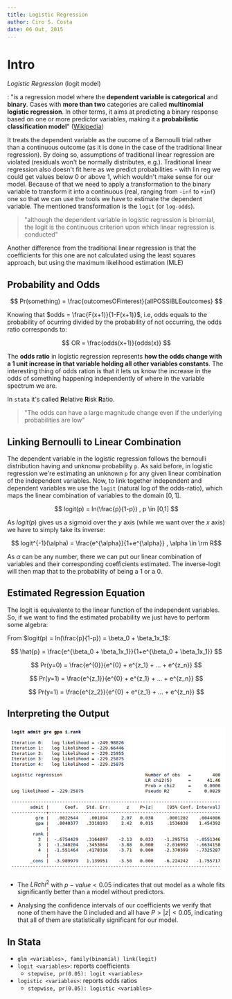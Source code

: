 ```yaml
---
title: Logistic Regression
author: Ciro S. Costa
date: 06 Out, 2015
---
```


# Intro

*Logistic Regression* (logit model)

:   "is a regression model where the **dependent variable is categorical** and **binary**. Cases with **more than two** categories are called **multinomial logistic regression**. In other terms, it aims at predicting a binary response based on one or more predictor variables, making it a **probabilistic classification model**" ([Wikipedia](https://en.wikipedia.org/wiki/Logistic_regression))


It treats the dependent variable as the oucome of a Bernoulli trial rather than a continuous outcome (as it is done in the case of the traditional linear regression). By doing so, assumptions of traditional linear regression are violated (residuals won't be normally distributes, e.g.). Traditional linear regression also doesn't fit here as we predict probabilities - with lin reg we could get values below 0 or above 1, which wouldn't make sense for our model. Because of that we need to apply a transformation to the binary variable to transform it into a continuous (real, ranging from `-inf` to `+inf`) one so that we can use the tools we have to estimate the dependent variable. The mentioned transformation is the `logit` (or `log-odds`).

> "although the dependent variable in logistic regression is binomial, the logit is the continuous criterion upon which linear regression is conducted"

Another difference from the traditional linear regression is that the coefficients for this one are not calculated using the least squares approach, but using the maximum likelihood estimation (MLE)

## Probability and Odds

$$
Pr(something) = \frac{outcomesOFinterest}{allPOSSIBLEoutcomes}
$$

Knowing that $odds =  \frac{F(x+1)}{1-F(x+1)}$, i.e, odds equals to the probability of ocurring divided by the probability of not occurring, the odds ratio corresponds to:

$$
OR = \frac{odds(x+1)}{odds(x)}
$$

The **odds ratio** in logistic regression represents **how the odds change with a 1 unit increase in that variable holding all other variables constants**. The interesting thing of odds ration is that it lets us know the increase in the odds of something happening independently of where in the variable spectrum we are.

In `stata` it's called **R**elative **R**isk **R**atio.

> "The odds can have a large magnitude change even if the underlying probabilities are low"


## Linking Bernoulli to Linear Combination

The dependent variable in the logistic regression follows the bernoulli distribution having and unknonw probability `p`. As said before, in logistic regression we're estimating an unknown `p` for any given linear combination of the independent variables. Now, to link together independent and dependent variables we use the `logit` (natural log of the odds-ratio), which maps the linear combination of variables to the domain $[0,1]$.

$$
logit(p) = ln(\frac{p}{1-p}) , p \in [0,1]
$$

As $logit(p)$ gives us a sigmoid over the $y$ axis (while we want over the $x$ axis) we have to simply take its inverse:

$$
logit^{-1}(\alpha) =  \frac{e^{\alpha}}{1+e^{\alpha}} , \alpha \in \rm R$$

As $\alpha$ can be any number, there we can put our linear combination of variables and their corresponding coefficients estimated. The inverse-logit will then map that to the probability of being a $1$ or a $0$.

## Estimated Regression Equation

The logit is equivalente to the linear function of the independent variables. So, if we want to find the estimated probability we just have to perform some algebra:

From $logit(p) = ln(\frac{p}{1-p}) = \beta_0 + \beta_1x_1$:

$$
\hat{p} = \frac{e^{\beta_0 + \beta_1x_1}}{1+e^{\beta_0 + \beta_1x_1}}
$$

$$
Pr(y=0) = \frac{e^{0}}{e^{0} + e^{z_1} + ... + e^{z_n}}
$$

$$
Pr(y=1) = \frac{e^{z_1}}{e^{0} + e^{z_1} + ... + e^{z_n}}
$$

$$
Pr(y=1) = \frac{e^{z_2}}{e^{0} + e^{z_1} + ... + e^{z_n}}
$$

## Interpreting the Output

![Logistic Regression Output](./logistic-reg-output.png)

- The $LR chi^2$ with $p-value < 0.05$ indicates that out model as a whole fits significantly better than a model without predictors.

- Analysing the confidence intervals of our coefficients we verify that none of them have the $0$ included and all have $P>|z| < 0.05$, indicating that all of them are statistically significant for our model.


## In Stata

- `glm <variables>, family(binomial) link(logit)`
- `logit <variables>`: reports coefficients
  - `stepwise, pr(0.05): logit <variables>`
- `logistic <variables>`: reports odds ratios
  - `stepwise, pr(0.05): logistic <variables>`

